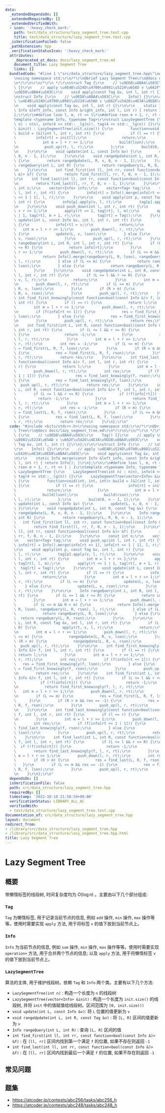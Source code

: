 ```yaml
---
data:
  _extendedDependsOn: []
  _extendedRequiredBy: []
  _extendedVerifiedWith:
  - icon: ':heavy_check_mark:'
    path: test/data_structure/lazy_segment_tree.test.cpp
    title: test/data_structure/lazy_segment_tree.test.cpp
  _isVerificationFailed: false
  _pathExtension: hpp
  _verificationStatusIcon: ':heavy_check_mark:'
  attributes:
    _deprecated_at_docs: docs/lazy_segment_tree.md
    document_title: Lazy Segment Tree
    links: []
  bundledCode: "#line 1 \"src/data_structure/lazy_segment_tree.hpp\"\n#include <bits/stdc++.h>\r\
    \nusing namespace std;\r\n/*\r\n@brief Lazy Segment Tree\r\n@docs docs/lazy_segment_tree.md\r\
    \n*/\r\n\r\n/*\r\n */\r\nstruct Tag {\r\n    // \u9ED8\u8BA4\u503C\r\n    Tag()\
    \ {}\r\n    // apply \u4E4B\u524D\u9700\u8981\u5224\u65AD v \u662F\u5426\u4E3A\
    \u9ED8\u8BA4\u503C\r\n    void apply(const Tag &v, int l, int r) {}\r\n};\r\n\r\
    \nstruct Info {\r\n    // \u9ED8\u8BA4\u503C\r\n    Info() {}\r\n\r\n    // apply\
    \ \u4E4B\u524D\u9700\u8981\u5224\u65AD v \u662F\u5426\u4E3A\u9ED8\u8BA4\u503C\r\
    \n    void apply(const Tag &v, int l, int r) {}\r\n\r\n    static Info merge(const\
    \ Info &left_info, const Info &right_info, int l, int r) { return Info(); }\r\n\
    };\r\n\r\n#define lson l, m, rt << 1\r\n#define rson m + 1, r, rt << 1 | 1\r\n\
    template <typename Info, typename Tag>\r\nstruct LazySegmentTree {\r\n    LazySegmentTree(int\
    \ n) : n(n), info(4 << std::__lg(n)), tag(4 << std::__lg(n)) {}\r\n    LazySegmentTree(vector<Info>\
    \ &init) : LazySegmentTree(init.size()) {\r\n        function<void(int, int, int)>\
    \ build = [&](int l, int r, int rt) {\r\n            if (l == r) {\r\n       \
    \         info[rt] = init[l];\r\n                return;\r\n            }\r\n\
    \            int m = l + r >> 1;\r\n            build(lson);\r\n            build(rson);\r\
    \n            push_up(rt, l, r);\r\n        };\r\n        build(0, n - 1, 1);\r\
    \n    }\r\n\r\n    void update(int L, const Info &v) {\r\n        update(L, v,\
    \ 0, n - 1, 1);\r\n    }\r\n\r\n    void rangeUpdate(int L, int R, const Tag &v)\
    \ {\r\n        return rangeUpdate(L, R, v, 0, n - 1, 1);\r\n    }\r\n\r\n    Info\
    \ rangeQuery(int L, int R) {\r\n        return rangeQuery(L, R, 0, n - 1, 1);\r\
    \n    }\r\n\r\n    int find_first(int ll, int rr, const function<bool(const Info\
    \ &)> &f) {\r\n        return find_first(ll, rr, f, 0, n - 1, 1);\r\n    }\r\n\
    \r\n    int find_last(int ll, int rr, const function<bool(const Info &)> &f) {\r\
    \n        return find_last(ll, rr, f, 0, n - 1, 1);\r\n    }\r\n\r\n    const\
    \ int n;\r\n    vector<Info> info;\r\n    vector<Tag> tag;\r\n    void push_up(int\
    \ l, int r, int rt) {\r\n        info[rt] = Info().merge(info[rt << 1], info[rt\
    \ << 1 | 1], l, r);\r\n    }\r\n\r\n    void apply(int p, const Tag &v, int l,\
    \ int r) {\r\n        info[p].apply(v, l, r);\r\n        tag[p].apply(v, l, r);\r\
    \n    }\r\n\r\n    void push_down(int l, int r, int rt) {\r\n        int m = l\
    \ + r >> 1;\r\n        apply(rt << 1, tag[rt], l, m);\r\n        apply(rt << 1\
    \ | 1, tag[rt], m + 1, r);\r\n        tag[rt] = Tag();\r\n    }\r\n\r\n    void\
    \ update(int L, const Info &v, int l, int r, int rt) {\r\n        if (l == r)\
    \ {\r\n            info[rt] = v;\r\n            return;\r\n        }\r\n     \
    \   int m = l + r >> 1;\r\n        push_down(l, r, rt);\r\n        if (L <= m)\
    \ {\r\n            update(L, v, lson);\r\n        } else {\r\n            update(L,\
    \ v, rson);\r\n        }\r\n        push_up(l, r, rt);\r\n    }\r\n\r\n    Info\
    \ rangeQuery(int L, int R, int l, int r, int rt) {\r\n        if (L <= l && r\
    \ <= R) {\r\n            return info[rt];\r\n        }\r\n        int m = l +\
    \ r >> 1;\r\n        push_down(l, r, rt);\r\n        if (L <= m && R > m) {\r\n\
    \            return Info().merge(rangeQuery(L, R, lson), rangeQuery(L, R, rson),\
    \ l, r);\r\n        } else if (L <= m) {\r\n            return rangeQuery(L, R,\
    \ lson);\r\n        } else {\r\n            return rangeQuery(L, R, rson);\r\n\
    \        }\r\n    }\r\n\r\n    void rangeUpdate(int L, int R, const Tag &v, int\
    \ l, int r, int rt) {\r\n        if (L <= l && r <= R) {\r\n            apply(rt,\
    \ v, l, r);\r\n            return;\r\n        }\r\n        int m = l + r >> 1;\r\
    \n        push_down(l, r, rt);\r\n        if (L <= m) {\r\n            rangeUpdate(L,\
    \ R, v, lson);\r\n        }\r\n        if (R > m) {\r\n            rangeUpdate(L,\
    \ R, v, rson);\r\n        }\r\n        push_up(l, r, rt);\r\n    }\r\n\r\n   \
    \ int find_first_knowingly(const function<bool(const Info &)> f, int l, int r,\
    \ int rt) {\r\n        if (l == r) {\r\n            return l;\r\n        }\r\n\
    \        int m = l + r >> 1;\r\n        push_down(l, r, rt);\r\n        int res;\r\
    \n        if (f(info[rt << 1])) {\r\n            res = find_first_knowingly(f,\
    \ lson);\r\n        } else {\r\n            res = find_first_knowingly(f, rson);\r\
    \n        }\r\n        push_up(l, r, rt);\r\n        return res;\r\n    }\r\n\r\
    \n    int find_first(int L, int R, const function<bool(const Info &)> f, int l,\
    \ int r, int rt) {\r\n        if (L <= l && r <= R) {\r\n            if (!f(info[rt]))\
    \ {\r\n                return -1;\r\n            }\r\n            return find_first_knowingly(f,\
    \ l, r, rt);\r\n        }\r\n        int m = l + r >> 1;\r\n        push_down(l,\
    \ r, rt);\r\n        int res = -1;\r\n        if (L <= m) {\r\n            res\
    \ = find_first(L, R, f, lson);\r\n        }\r\n        if (R > m && res == -1)\
    \ {\r\n            res = find_first(L, R, f, rson);\r\n        }\r\n        push_up(l,\
    \ r, rt);\r\n        return res;\r\n    }\r\n\r\n    int find_last_knowingly(const\
    \ function<bool(const Info &)> f, int l, int r, int rt) {\r\n        if (l ==\
    \ r) {\r\n            return l;\r\n        }\r\n        int m = l + r >> 1;\r\n\
    \        push_down(l, r, rt);\r\n        int res;\r\n        if (f(info[rt <<\
    \ 1 | 1])) {\r\n            res = find_last_knowingly(f, rson);\r\n        } else\
    \ {\r\n            res = find_last_knowingly(f, lson);\r\n        }\r\n      \
    \  push_up(l, r, rt);\r\n        return res;\r\n    }\r\n\r\n    int find_last(int\
    \ L, int R, const function<bool(const Info &)> f, int l, int r, int rt) {\r\n\
    \        if (L <= l && r <= R) {\r\n            if (!f(info[rt])) {\r\n      \
    \          return -1;\r\n            }\r\n            return find_last_knowingly(f,\
    \ l, r, rt);\r\n        }\r\n        int m = l + r >> 1;\r\n        push_down(l,\
    \ r, rt);\r\n        int res = -1;\r\n        if (R > m) {\r\n            res\
    \ = find_last(L, R, f, rson);\r\n        }\r\n        if (L <= m && res == -1)\
    \ {\r\n            res = find_last(L, R, f, lson);\r\n        }\r\n        push_up(l,\
    \ r, rt);\r\n        return res;\r\n    }\r\n};\r\n"
  code: "#include <bits/stdc++.h>\r\nusing namespace std;\r\n/*\r\n@brief Lazy Segment\
    \ Tree\r\n@docs docs/lazy_segment_tree.md\r\n*/\r\n\r\n/*\r\n */\r\nstruct Tag\
    \ {\r\n    // \u9ED8\u8BA4\u503C\r\n    Tag() {}\r\n    // apply \u4E4B\u524D\u9700\
    \u8981\u5224\u65AD v \u662F\u5426\u4E3A\u9ED8\u8BA4\u503C\r\n    void apply(const\
    \ Tag &v, int l, int r) {}\r\n};\r\n\r\nstruct Info {\r\n    // \u9ED8\u8BA4\u503C\
    \r\n    Info() {}\r\n\r\n    // apply \u4E4B\u524D\u9700\u8981\u5224\u65AD v \u662F\
    \u5426\u4E3A\u9ED8\u8BA4\u503C\r\n    void apply(const Tag &v, int l, int r) {}\r\
    \n\r\n    static Info merge(const Info &left_info, const Info &right_info, int\
    \ l, int r) { return Info(); }\r\n};\r\n\r\n#define lson l, m, rt << 1\r\n#define\
    \ rson m + 1, r, rt << 1 | 1\r\ntemplate <typename Info, typename Tag>\r\nstruct\
    \ LazySegmentTree {\r\n    LazySegmentTree(int n) : n(n), info(4 << std::__lg(n)),\
    \ tag(4 << std::__lg(n)) {}\r\n    LazySegmentTree(vector<Info> &init) : LazySegmentTree(init.size())\
    \ {\r\n        function<void(int, int, int)> build = [&](int l, int r, int rt)\
    \ {\r\n            if (l == r) {\r\n                info[rt] = init[l];\r\n  \
    \              return;\r\n            }\r\n            int m = l + r >> 1;\r\n\
    \            build(lson);\r\n            build(rson);\r\n            push_up(rt,\
    \ l, r);\r\n        };\r\n        build(0, n - 1, 1);\r\n    }\r\n\r\n    void\
    \ update(int L, const Info &v) {\r\n        update(L, v, 0, n - 1, 1);\r\n   \
    \ }\r\n\r\n    void rangeUpdate(int L, int R, const Tag &v) {\r\n        return\
    \ rangeUpdate(L, R, v, 0, n - 1, 1);\r\n    }\r\n\r\n    Info rangeQuery(int L,\
    \ int R) {\r\n        return rangeQuery(L, R, 0, n - 1, 1);\r\n    }\r\n\r\n \
    \   int find_first(int ll, int rr, const function<bool(const Info &)> &f) {\r\n\
    \        return find_first(ll, rr, f, 0, n - 1, 1);\r\n    }\r\n\r\n    int find_last(int\
    \ ll, int rr, const function<bool(const Info &)> &f) {\r\n        return find_last(ll,\
    \ rr, f, 0, n - 1, 1);\r\n    }\r\n\r\n    const int n;\r\n    vector<Info> info;\r\
    \n    vector<Tag> tag;\r\n    void push_up(int l, int r, int rt) {\r\n       \
    \ info[rt] = Info().merge(info[rt << 1], info[rt << 1 | 1], l, r);\r\n    }\r\n\
    \r\n    void apply(int p, const Tag &v, int l, int r) {\r\n        info[p].apply(v,\
    \ l, r);\r\n        tag[p].apply(v, l, r);\r\n    }\r\n\r\n    void push_down(int\
    \ l, int r, int rt) {\r\n        int m = l + r >> 1;\r\n        apply(rt << 1,\
    \ tag[rt], l, m);\r\n        apply(rt << 1 | 1, tag[rt], m + 1, r);\r\n      \
    \  tag[rt] = Tag();\r\n    }\r\n\r\n    void update(int L, const Info &v, int\
    \ l, int r, int rt) {\r\n        if (l == r) {\r\n            info[rt] = v;\r\n\
    \            return;\r\n        }\r\n        int m = l + r >> 1;\r\n        push_down(l,\
    \ r, rt);\r\n        if (L <= m) {\r\n            update(L, v, lson);\r\n    \
    \    } else {\r\n            update(L, v, rson);\r\n        }\r\n        push_up(l,\
    \ r, rt);\r\n    }\r\n\r\n    Info rangeQuery(int L, int R, int l, int r, int\
    \ rt) {\r\n        if (L <= l && r <= R) {\r\n            return info[rt];\r\n\
    \        }\r\n        int m = l + r >> 1;\r\n        push_down(l, r, rt);\r\n\
    \        if (L <= m && R > m) {\r\n            return Info().merge(rangeQuery(L,\
    \ R, lson), rangeQuery(L, R, rson), l, r);\r\n        } else if (L <= m) {\r\n\
    \            return rangeQuery(L, R, lson);\r\n        } else {\r\n          \
    \  return rangeQuery(L, R, rson);\r\n        }\r\n    }\r\n\r\n    void rangeUpdate(int\
    \ L, int R, const Tag &v, int l, int r, int rt) {\r\n        if (L <= l && r <=\
    \ R) {\r\n            apply(rt, v, l, r);\r\n            return;\r\n        }\r\
    \n        int m = l + r >> 1;\r\n        push_down(l, r, rt);\r\n        if (L\
    \ <= m) {\r\n            rangeUpdate(L, R, v, lson);\r\n        }\r\n        if\
    \ (R > m) {\r\n            rangeUpdate(L, R, v, rson);\r\n        }\r\n      \
    \  push_up(l, r, rt);\r\n    }\r\n\r\n    int find_first_knowingly(const function<bool(const\
    \ Info &)> f, int l, int r, int rt) {\r\n        if (l == r) {\r\n           \
    \ return l;\r\n        }\r\n        int m = l + r >> 1;\r\n        push_down(l,\
    \ r, rt);\r\n        int res;\r\n        if (f(info[rt << 1])) {\r\n         \
    \   res = find_first_knowingly(f, lson);\r\n        } else {\r\n            res\
    \ = find_first_knowingly(f, rson);\r\n        }\r\n        push_up(l, r, rt);\r\
    \n        return res;\r\n    }\r\n\r\n    int find_first(int L, int R, const function<bool(const\
    \ Info &)> f, int l, int r, int rt) {\r\n        if (L <= l && r <= R) {\r\n \
    \           if (!f(info[rt])) {\r\n                return -1;\r\n            }\r\
    \n            return find_first_knowingly(f, l, r, rt);\r\n        }\r\n     \
    \   int m = l + r >> 1;\r\n        push_down(l, r, rt);\r\n        int res = -1;\r\
    \n        if (L <= m) {\r\n            res = find_first(L, R, f, lson);\r\n  \
    \      }\r\n        if (R > m && res == -1) {\r\n            res = find_first(L,\
    \ R, f, rson);\r\n        }\r\n        push_up(l, r, rt);\r\n        return res;\r\
    \n    }\r\n\r\n    int find_last_knowingly(const function<bool(const Info &)>\
    \ f, int l, int r, int rt) {\r\n        if (l == r) {\r\n            return l;\r\
    \n        }\r\n        int m = l + r >> 1;\r\n        push_down(l, r, rt);\r\n\
    \        int res;\r\n        if (f(info[rt << 1 | 1])) {\r\n            res =\
    \ find_last_knowingly(f, rson);\r\n        } else {\r\n            res = find_last_knowingly(f,\
    \ lson);\r\n        }\r\n        push_up(l, r, rt);\r\n        return res;\r\n\
    \    }\r\n\r\n    int find_last(int L, int R, const function<bool(const Info &)>\
    \ f, int l, int r, int rt) {\r\n        if (L <= l && r <= R) {\r\n          \
    \  if (!f(info[rt])) {\r\n                return -1;\r\n            }\r\n    \
    \        return find_last_knowingly(f, l, r, rt);\r\n        }\r\n        int\
    \ m = l + r >> 1;\r\n        push_down(l, r, rt);\r\n        int res = -1;\r\n\
    \        if (R > m) {\r\n            res = find_last(L, R, f, rson);\r\n     \
    \   }\r\n        if (L <= m && res == -1) {\r\n            res = find_last(L,\
    \ R, f, lson);\r\n        }\r\n        push_up(l, r, rt);\r\n        return res;\r\
    \n    }\r\n};\r\n"
  dependsOn: []
  isVerificationFile: false
  path: src/data_structure/lazy_segment_tree.hpp
  requiredBy: []
  timestamp: '2022-10-10 21:58:59+08:00'
  verificationStatus: LIBRARY_ALL_AC
  verifiedWith:
  - test/data_structure/lazy_segment_tree.test.cpp
documentation_of: src/data_structure/lazy_segment_tree.hpp
layout: document
redirect_from:
- /library/src/data_structure/lazy_segment_tree.hpp
- /library/src/data_structure/lazy_segment_tree.hpp.html
title: Lazy Segment Tree
---
```

# Lazy Segment Tree

## 概要
带懒惰标签的线段树, 时间复杂度均为 $O(\log n)$ 。主要由以下几个部分组成:
### `Tag`
`Tag` 为懒惰标签, 用于记录当前节点的信息, 例如 `add` 操作, `min` 操作, `max` 操作等等。使用时需要实现 `apply` 方法, 用于将标签 `v` 的值下放到当前节点上。


### `Info`
`Info` 为当前节点的信息, 例如 `sum` 操作, `min` 操作, `max` 操作等等。使用时需要实现 `operation+` 方法, 用于合并两个节点的信息; 以及 `apply` 方法, 用于将懒惰标签 `v` 的值下放到当前节点上。


### `LazySegmentTree`
算法的主体, 用于维护线段树。依赖 `Tag` 和 `Info` 两个类。主要有以下几个方法:
- `LazySegmentTree(int n)` : 构造一个长度为 `n` 的线段树
- `LazySegmentTree(vector<Info> &init)` : 构造一个长度为 `init.size()` 的线段树, 并将 `init` 中的值赋值给线段树。区间范围为 `[0, init.size())`
- `void update(int L, const Info &v)`: 将 `L` 位置的值更新为 `v`
- `void rangeUpdate(int L, int R, const Tag &v)` : 将 `[L, R]` 区间的值更新为 `v`
- `Info rangeQuery(int L, int R)` : 查询 `[L, R]` 区间的值
- `int find_first(int ll, int rr, const function<bool(const Info &)> &f)` : 在 `[ll, rr]` 区间内找到第一个满足 `f` 的位置, 如果不存在则返回 `-1`
- `int find_last(int ll, int rr, const function<bool(const Info &)> &f)` : 在 `[ll, rr]` 区间内找到最后一个满足 `f` 的位置, 如果不存在则返回 `-1`

## 常见问题

## 题集
- https://atcoder.jp/contests/abc256/tasks/abc256_h
- https://atcoder.jp/contests/abc248/tasks/abc248_h

